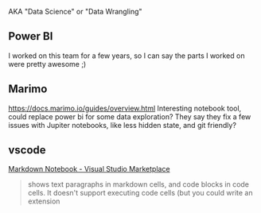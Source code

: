 AKA "Data Science" or "Data Wrangling"
## Power BI
I worked on this team for a few years, so I can say the parts I worked on were pretty awesome ;)
## Marimo
https://docs.marimo.io/guides/overview.html
Interesting notebook tool, could replace power bi for some data exploration? 
They say they fix a few issues with Jupiter notebooks, like less hidden state, and git friendly?

## vscode
[Markdown Notebook - Visual Studio Marketplace](https://marketplace.visualstudio.com/items?itemName=ms-vscode.vscode-markdown-notebook)
> shows text paragraphs in markdown cells, and code blocks in code cells. It doesn't support executing code cells (but you could write an extension